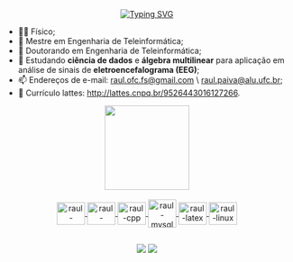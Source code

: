 <div align="center">
<a href="https://git.io/typing-svg"><img src="https://readme-typing-svg.demolab.com?font=Fira+Code&weight=500&size=25&pause=1000&color=3860F7&background=37FF7100&random=false&width=435&lines=Hi+I'm+Raul+Victor;Always+learning+new+things" alt="Typing SVG" /></a>
</div>


- 👨‍🔬 Físico;
- 🔭 Mestre em Engenharia de Teleinformática;
- 🔭 Doutorando em Engenharia de Teleinformática;
- 🌱 Estudando **ciência de dados** e **álgebra multilinear** para aplicação em análise de sinais de **eletroencefalograma (EEG)**;
- 📫 Endereços de e-mail: raul.ofc.fs@gmail.com \ raul.paiva@alu.ufc.br;
- 📄 Currículo lattes: http://lattes.cnpq.br/9526443016127266.

<div align="center">
  <a href="https://github.com/Raul-rx7">
<!--   <img height="150em" src="https://github-readme-stats.vercel.app/api?username=Raul-rx7&show_icons=true&theme=tokyonight&include_all_commits=true&count_private=true"/> -->
  <img height="150em" src="https://github-readme-stats.vercel.app/api/top-langs/?username=Raul-rx7&layout=compact&langs_count=7&theme=tokyonight"/>
</div>



<div align="center", style="display: inline_block"><br>
  <img align="center" alt="raul-Python" height="40" width="50" src="https://cdn.jsdelivr.net/gh/devicons/devicon@latest/icons/python/python-original-wordmark.svg">
  <img align="center" alt="raul-Poetry" height="40" width="50" src="https://cdn.jsdelivr.net/gh/devicons/devicon@latest/icons/poetry/poetry-original.svg">
  <img align="center" alt="raul-cpp" height="40" width="50" src="https://cdn.jsdelivr.net/gh/devicons/devicon@latest/icons/cplusplus/cplusplus-original.svg" />
<!--   <img align="center" alt="raul-mysql" height="40" width="50" src="https://cdn.jsdelivr.net/gh/devicons/devicon/icons/mysql/mysql-plain.svg" /> -->
  <img align="center" alt="raul-mysql2" heigh="40" width="50" src="https://cdn.jsdelivr.net/gh/devicons/devicon@latest/icons/mysql/mysql-original-wordmark.svg" /> 
<!--   <img align="center" alt="raul-latex" height="40" width="50" src="https://cdn.jsdelivr.net/gh/devicons/devicon@latest/devicon.min.css" /> -->
  <img align="center" alt="raul-latex" height="40" width="50" src="https://cdn.jsdelivr.net/gh/devicons/devicon@latest/icons/latex/latex-original.svg" />
<!--   <img align="center" alt="raul-ubuntu" height="40" width="50" src="https://cdn.jsdelivr.net/gh/devicons/devicon/icons/ubuntu/ubuntu-plain.svg" /> -->
  <img align="center" alt="raul-linux" height="40" width="50" src="https://cdn.jsdelivr.net/gh/devicons/devicon/icons/linux/linux-original.svg" />
</div>

##

<div align="center">
  <a href = "mailto:raul.ofc.fs@gmail.com"><img src="https://img.shields.io/badge/-Gmail-%23333?style=for-the-badge&logo=gmail&logoColor=white" target="_blank"></a>
  <a href="https://www.linkedin.com/in/raul-victor-174a04201" target="_blank"><img src="https://img.shields.io/badge/-LinkedIn-%230077B5?style=for-the-badge&logo=linkedin&logoColor=white" target="_blank"></a>
  
</div>

 
